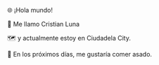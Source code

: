 🌐 ¡Hola mundo!

👋 Me llamo Cristian Luna

🗺️ y actualmente estoy en Ciudadela City.

📆 En los próximos días, me gustaría comer asado.
